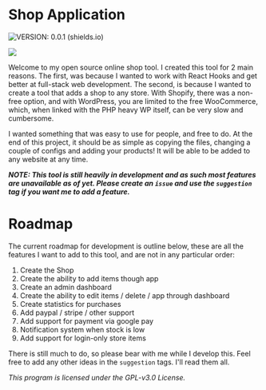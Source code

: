# Shop Application

![VERSION: 0.0.1 (shields.io)](https://img.shields.io/badge/Version-0.0.1_Alpha-blue?style=for-the-badge)

<a href="https://www.buymeacoffee.com/dumblydorr"><img src="https://img.buymeacoffee.com/button-api/?text=Buy me a coffee&emoji=&slug=dumblydorr&button_colour=FFDD00&font_colour=000000&font_family=Poppins&outline_colour=000000&coffee_colour=ffffff" /></a>

Welcome to my open source online shop tool. I created this tool for 2 main reasons. The first, was because I wanted to work with React Hooks and get better at full-stack web development. The second, is because I wanted to create a tool that adds a shop to any store. With Shopify, there was a non-free option, and with WordPress, you are limited to the free WooCommerce, which, when linked with the PHP heavy WP itself, can be very slow and cumbersome.

I wanted something that was easy to use for people, and free to do. At the end of this project, it should be as simple as copying the files, changing a couple of configs and adding your products! It will be able to be added to any website at any time.

**_NOTE: This tool is still heavily in development and as such most features are unavailable as of yet. Please create an `issue` and use the `suggestion` tag if you want me to add a feature._**

# Roadmap

The current roadmap for development is outline below, these are all the features I want to add to this tool, and are not in any particular order:

1. Create the Shop
2. Create the ability to add items though app
3. Create an admin dashboard
4. Create the ability to edit items / delete / app through dashboard
5. Create statistics for purchases
6. Add paypal / stripe / other support
7. Add support for payment via google pay
8. Notification system when stock is low
9. Add support for login-only store items

There is still much to do, so please bear with me while I develop this. Feel free to add any other ideas in the `suggestion` tags. I'll read them all.

_This program is licensed under the GPL-v3.0 License._
